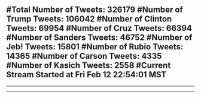 #Total Number of Tweets: 326179 
#Number of Trump Tweets: 106042
#Number of Clinton Tweets: 69954
#Number of Cruz Tweets: 66394
#Number of Sanders Tweets: 46752
#Number of Jeb! Tweets: 15801
#Number of Rubio Tweets: 14365
#Number of Carson Tweets: 4335
#Number of Kasich Tweets: 2558
#Current Stream Started at Fri Feb 12 22:54:01 MST
---
---
---
